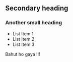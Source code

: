 ## Secondary heading

### Another small heading

* List Item 1
* List Item 2
* List Item 3

Bahut ho gaya !!!